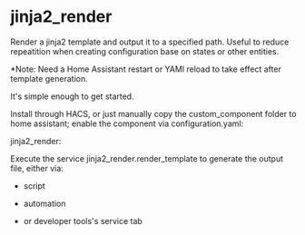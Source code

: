 # jinja2_render

Render a jinja2 template and output it to a specified path.
Useful to reduce repeatition when creating configuration base on states or other entities.

*Note: Need a Home Assistant restart or YAMl reload to take effect after template generation.

It's simple enough to get started.

Install through HACS, or just manually copy the custom_component folder to home assistant; enable the component via configuration.yaml:

jinja2_render:

Execute the service jinja2_render.render_template to generate the output file, either via:

- script

- automation

- or developer tools's service tab

